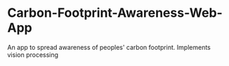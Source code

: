 # Carbon-Footprint-Awareness-Web-App
 An app to spread awareness of peoples' carbon footprint.
 Implements vision processing
